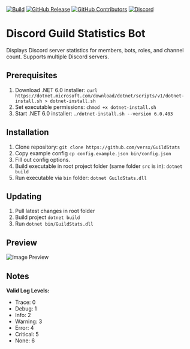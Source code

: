 [![Build](https://github.com/versx/GuildStats/workflows/.NET%205.0/badge.svg)](https://github.com/versx/GuildStats/actions)
[![GitHub Release](https://img.shields.io/github/release/versx/GuildStats.svg)](https://github.com/versx/GuildStats/releases/)
[![GitHub Contributors](https://img.shields.io/github/contributors/versx/GuildStats.svg)](https://github.com/versx/GuildStats/graphs/contributors/)
[![Discord](https://img.shields.io/discord/552003258000998401.svg?label=&logo=discord&logoColor=ffffff&color=7389D8&labelColor=6A7EC2)](https://discord.gg/zZ9h9Xa)  

# Discord Guild Statistics Bot  

Displays Discord server statistics for members, bots, roles, and channel count. Supports multiple Discord servers.  

## Prerequisites
1. Download .NET 6.0 installer: `curl https://dotnet.microsoft.com/download/dotnet/scripts/v1/dotnet-install.sh > dotnet-install.sh`  
1. Set executable permissions: `chmod +x dotnet-install.sh`  
1. Start .NET 6.0 installer: `./dotnet-install.sh --version 6.0.403`  

## Installation
1. Clone repository: `git clone https://github.com/versx/GuildStats`  
1. Copy example config `cp config.example.json bin/config.json`  
1. Fill out config options.  
1. Build executable in root project folder (same folder `src` is in): `dotnet build`  
1. Run executable via `bin` folder: `dotnet GuildStats.dll`  

## Updating  
1. Pull latest changes in root folder  
1. Build project `dotnet build`  
1. Run `dotnet bin/GuildStats.dll`  

## Preview  
![Image Preview](example.png)  

## Notes  
**Valid Log Levels:**  
* Trace: 0
* Debug: 1
* Info: 2
* Warning: 3
* Error: 4
* Critical: 5
* None: 6

